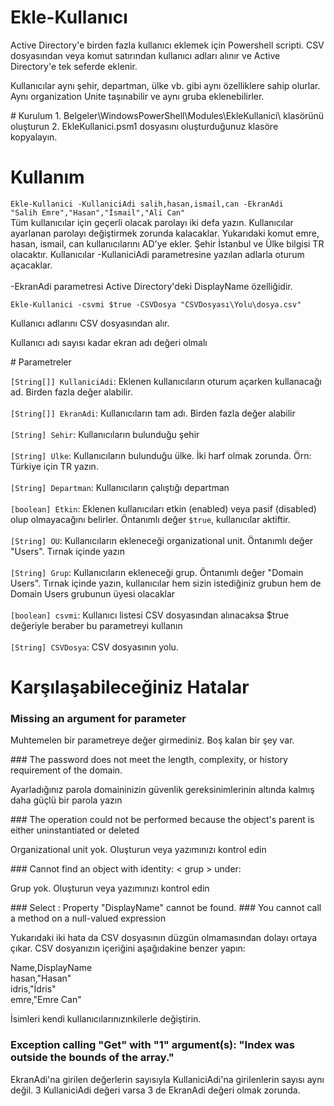 # Ekle-Kullanıcı
<p>
Active Directory'e birden fazla kullanıcı eklemek için Powershell scripti. CSV dosyasından veya komut satırından kullanıcı adları alınır ve Active Directory'e tek seferde eklenir. 
</p>
<p>Kullanıcılar aynı şehir, departman, ülke vb. gibi aynı özelliklere sahip olurlar. Aynı organization Unite taşınabilir ve aynı gruba eklenebilirler.</p>
# Kurulum
1. Belgeler\WindowsPowerShell\Modules\EkleKullanici\ klasörünü oluşturun
2. EkleKullanici.psm1 dosyasını oluşturduğunuz klasöre kopyalayın.

# Kullanım
<code>Ekle-Kullanici -KullaniciAdi salih,hasan,ismail,can -EkranAdi "Salih Emre","Hasan","İsmail","Ali Can"</code><br>
Tüm kullanıcılar için geçerli olacak parolayı iki defa yazın. Kullanıcılar ayarlanan parolayı değiştirmek zorunda kalacaklar.
Yukarıdaki komut emre, hasan, ismail, can kullanıcılarını AD'ye ekler. Şehir İstanbul ve Ülke bilgisi TR olacaktır. Kullanıcılar -KullaniciAdi parametresine yazılan adlarla oturum açacaklar. <br><br>
-EkranAdi parametresi Active Directory'deki DisplayName özelliğidir.
<p><code>Ekle-Kullanici -csvmi $true -CSVDosya "CSVDosyası\Yolu\dosya.csv"</code></p>
<p>Kullanıcı adlarını CSV dosyasından alır.</p>

<p>Kullanıcı adı sayısı kadar ekran adı değeri olmalı</p>
# Parametreler
<p>
<code>[String[]] KullaniciAdi</code>: Eklenen kullanıcıların oturum açarken kullanacağı ad. Birden fazla değer alabilir.<br><br>
<code>[String[]] EkranAdi</code>: Kullanıcıların tam adı. Birden fazla değer alabilir<br><br>
<code>[String] Sehir</code>: Kullanıcıların bulunduğu şehir<br><br>
<code>[String] Ulke</code>: Kullanıcıların bulunduğu ülke. İki harf olmak zorunda. Örn: Türkiye için TR yazın.<br><br>
<code>[String] Departman</code>: Kullanıcıların çalıştığı departman<br><br>
<code>[boolean] Etkin</code>: Eklenen kullanıcıları etkin (enabled) veya pasif (disabled) olup olmayacağını belirler. Öntanımlı değer <code>$true</code>, kullanıcılar aktiftir.<br><br>
<code>[String] OU</code>: Kullanıcıların ekleneceği organizational unit. Öntanımlı değer "Users". Tırnak içinde yazın<br><br>
<code>[String] Grup</code>: Kullanıcıların ekleneceği grup. Öntanımlı değer "Domain Users". Tırnak içinde yazın, kullanıcılar hem sizin istediğiniz grubun hem de Domain Users grubunun üyesi olacaklar<br><br>
<code>[boolean] csvmi</code>: Kullanıcı listesi CSV dosyasından alınacaksa $true değeriyle beraber bu parametreyi kullanın<br><br>
<code>[String] CSVDosya</code>: CSV dosyasının yolu.
</p>

# Karşılaşabileceğiniz Hatalar
### Missing an argument for parameter 
<p>Muhtemelen bir parametreye değer girmediniz. Boş kalan bir şey var.</p>
### The password does not meet the length, complexity, or history requirement of the domain.
<p>Ayarladığınız parola domaininizin güvenlik gereksinimlerinin altında kalmış daha güçlü bir parola yazın</p>
### The operation could not be performed because the object's parent is either uninstantiated or deleted
<p>Organizational unit yok. Oluşturun veya yazımınızı kontrol edin</p>
### Cannot find an object with identity: < grup > under:
<p>Grup yok. Oluşturun veya yazımınızı kontrol edin</p>
### Select : Property "DisplayName" cannot be found.
### You cannot call a method on a null-valued expression
<p>Yukarıdaki iki hata da CSV dosyasının düzgün olmamasından dolayı ortaya çıkar. CSV dosyanızın içeriğini aşağıdakine benzer yapın:

Name,DisplayName<br>
hasan,"Hasan"<br>
idris,"İdris"<br>
emre,"Emre Can"

İsimleri kendi kullanıcılarınızınkilerle değiştirin.
### Exception calling "Get" with "1" argument(s): "Index was outside the bounds of the array."
EkranAdi'na girilen değerlerin sayısıyla KullaniciAdi'na girilenlerin sayısı aynı değil. 3 KullaniciAdi değeri varsa 3 de EkranAdi değeri olmak zorunda.
